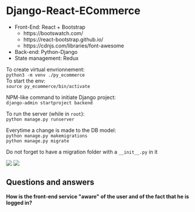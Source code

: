 # Django-React-ECommerce


<ul>
<li>Front-End: React + Bootstrap 
<ul>
<li>https://bootswatch.com/
<li>https://react-bootstrap.github.io/
<li>https://cdnjs.com/libraries/font-awesome
</ul>
<li>Back-end: Python-Django</li>
<li>State management: Redux</li>
</ul>


To create virtual envrionnement:<br>
```python3 -m venv ./py_ecommerce```
<br>
To start the env:<br>
```source py_ecommerce/bin/activate```


NPM-like command to initiate Django project:<br>
```django-admin startproject backend```


To run the server (while in ``` root ```):<br>
```python manage.py runserver```


Everytime a change is made to the DB model:<br>
``` python manage.py makemigrations ```<br>
``` python manage.py migrate ```
<br>

Do not forget to have a migration folder with a ```__init__.py``` in it

<img src="https://github.com/alexnesov/Django-React-ECommerce/blob/main/arch.png">


<img src="https://github.com/alexnesov/Django-React-ECommerce/blob/main/db_model_diagram.png">

## Questions and answers

<b>How is the front-end service "aware" of the user and of the fact that he is logged in?</b>
